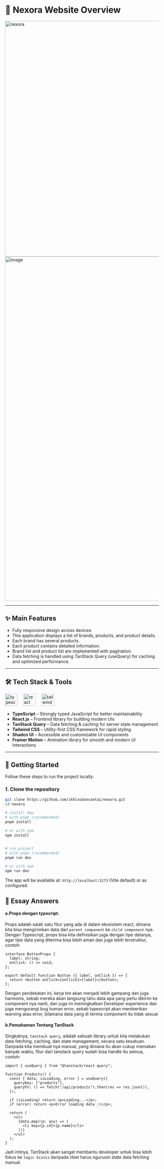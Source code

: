 <h1 align="left">🤖 Nexora Website Overview</h1>

<img width="1080" height="770" alt="nexora" src="https://github.com/user-attachments/assets/034cad07-bf6b-49b8-bc07-71ebb4cfd9e9" />
<img width="1920" height="1126" alt="image" src="https://github.com/user-attachments/assets/489702d3-6ebe-4dea-a02b-12744266f7fb" />


---

## ✨ Main Features

- Fully responsive design across devices  
- This application displays a list of brands, products, and product details.
- Each brand has several products.
- Each product contains detailed information.
- Brand list and product list are implemented with pagination.
- Data fetching is handled using TanStack Query (useQuery) for caching and optimized performance.

---

## 🛠️ Tech Stack & Tools

<div align="left">
  <img src="https://cdn.jsdelivr.net/gh/devicons/devicon/icons/typescript/typescript-original.svg" height="40" alt="typescript logo" />
  <img width="12" />
  <img src="https://cdn.jsdelivr.net/gh/devicons/devicon/icons/react/react-original.svg" height="40" alt="react logo" />
  <img width="12" />
  <img src="https://cdn.simpleicons.org/tailwindcss/06B6D4" height="40" alt="tailwindcss logo" />
</div>

- **TypeScript** – Strongly typed JavaScript for better maintainability  
- **React.js** – Frontend library for building modern UIs  
- **TanStack Query** – Data fetching & caching for server state management  
- **Tailwind CSS** – Utility-first CSS framework for rapid styling  
- **Shadcn UI** – Accessible and customizable UI components  
- **Framer Motion** – Animation library for smooth and modern UI interactions  
---

## 🚀 Getting Started

Follow these steps to run the project locally:

### 1. Clone the repository
```bash
git clone https://github.com/ikhlasdansantai/nexora.git
cd nexora

# install dep
# with pnpm (recommended)
pnpm install

# or with npm
npm install


# run project
# with pnpm (recommended)
pnpm run dev

# or with npm
npm run dev
```
The app will be available at: `http://localhost:5173` (Vite default) or as configured.

## 🚀 Essay Answers

#### a.Props dengan typscript.
Props adalah salah satu fitur yang ada di dalam ekosistem react,  dimana kita bisa mengirimkan data dari `parent component` ke `child component` nya. Dengan Typescript, props bisa kita definisikan juga dengan tipe datanya, agar tipe data yang diterima bisa lebih aman dan juga lebih terstruktur, contoh:

```tsx
interface ButtonProps {
  label: string;
  onClick: () => void;
};

export default function Button ({ label, onClick }) => {
  return <button onClick={onClick}>{label}</button>;
};
```
Dengan pendekatan ini, kerja tim akan menjadi lebih gampang dan juga harmonis, sebab mereka akan langsung tahu data apa yang perlu dikirim ke component nya nanti, dan juga ini meningkatkan Developer experience dan juga mengurangi bug human error, sebab typescript akan memberikan warning atau error, bilamana data yang di terima component itu tidak sesuai 


#### b.Pemahaman Tentang TanStack
Singkatnya, `tanstack query`, adalah sebuah library untuk kita melakukan data fetching, caching, dan state management, secara satu kesatuan. Daripada kita membuat nya manual, yang dimana itu akan cukup memakan banyak waktu, fitur dari tanstack query sudah bisa handle itu semua, contoh:

```tsx
import { useQuery } from "@tanstack/react-query";

function Products() {
  const { data, isLoading, error } = useQuery({
    queryKey: ["products"],
    queryFn: () => fetch("/api/products").then(res => res.json()),
  });

  if (isLoading) return <p>Loading...</p>;
  if (error) return <p>Error loading data :(</p>;

  return (
    <ul>
      {data.map((p: any) => (
        <li key={p.id}>{p.name}</li>
      ))}
    </ul>
  );
}
```
Jadi intinya, TanStack akan sangat membantu developer untuk bisa lebih fokus ke `logic bisnis` daripada ribet harus ngurusin state data fetching manual.
